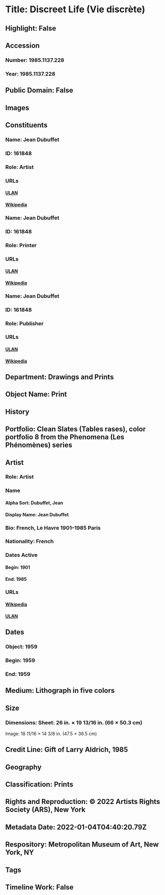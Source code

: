 # Title: Discreet Life (Vie discrète)
## Highlight: False
## Accession
### Number: 1985.1137.228
### Year: 1985.1137.228
## Public Domain: False
## Images
## Constituents
### Name: Jean Dubuffet
### ID: 161848
### Role: Artist
### URLs
#### [ULAN](http://vocab.getty.edu/page/ulan/500019113)
#### [Wikipedia](https://www.wikidata.org/wiki/Q170076)
### Name: Jean Dubuffet
### ID: 161848
### Role: Printer
### URLs
#### [ULAN](http://vocab.getty.edu/page/ulan/500019113)
#### [Wikipedia](https://www.wikidata.org/wiki/Q170076)
### Name: Jean Dubuffet
### ID: 161848
### Role: Publisher
### URLs
#### [ULAN](http://vocab.getty.edu/page/ulan/500019113)
#### [Wikipedia](https://www.wikidata.org/wiki/Q170076)
## Department: Drawings and Prints
## Object Name: Print
## History
## Portfolio: Clean Slates (Tables rases), color portfolio 8 from the Phenomena (Les Phénomènes) series
## Artist
### Role: Artist
### Name
#### Alpha Sort: Dubuffet, Jean
#### Display Name: Jean Dubuffet
### Bio: French, Le Havre 1901–1985 Paris
### Nationality: French
### Dates Active
#### Begin: 1901
#### End: 1985
### URLs
#### [Wikipedia](https://www.wikidata.org/wiki/Q170076)
#### [ULAN](http://vocab.getty.edu/page/ulan/500019113)
## Dates
### Object: 1959
### Begin: 1959
### End: 1959
## Medium: Lithograph in five colors
## Size
### Dimensions: Sheet: 26 in. × 19 13/16 in. (66 × 50.3 cm)
Image: 18 11/16 × 14 3/8 in. (47.5 × 36.5 cm)
## Credit Line: Gift of Larry Aldrich, 1985
## Geography
## Classification: Prints
## Rights and Reproduction: © 2022 Artists Rights Society (ARS), New York
## Metadata Date: 2022-01-04T04:40:20.79Z
## Respository: Metropolitan Museum of Art, New York, NY
## Tags
## Timeline Work: False